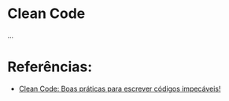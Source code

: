 # Clean Code
...

# Referências:

- [Clean Code: Boas práticas para escrever códigos impecáveis!](https://medium.com/desenvolvendo-com-paixao/2-clean-code-boas-pr%C3%A1ticas-para-escrever-c%C3%B3digos-impec%C3%A1veis-361997b3c8b5)

